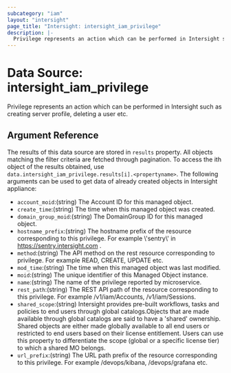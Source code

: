 ```yaml
---
subcategory: "iam"
layout: "intersight"
page_title: "Intersight: intersight_iam_privilege"
description: |-
  Privilege represents an action which can be performed in Intersight such as creating server profile, deleting a user etc.
---
```


# Data Source: intersight_iam_privilege
Privilege represents an action which can be performed in Intersight such as creating server profile, deleting a user etc.
## Argument Reference
The results of this data source are stored in `results` property.
All objects matching the filter criteria are fetched through pagination.
To access the ith object of the results obtained, use `data.intersight_iam_privilege.results[i].<propertyname>`.
The following arguments can be used to get data of already created objects in Intersight appliance:
* `account_moid`:(string) The Account ID for this managed object. 
* `create_time`:(string) The time when this managed object was created. 
* `domain_group_moid`:(string) The DomainGroup ID for this managed object. 
* `hostname_prefix`:(string) The hostname prefix of the resource corresponding to this privilege. For example \\'sentry\\' in https://sentry.intersight.com . 
* `method`:(string) The API method on the rest resource corresponding to privilege. For example READ, CREATE, UPDATE etc. 
* `mod_time`:(string) The time when this managed object was last modified. 
* `moid`:(string) The unique identifier of this Managed Object instance. 
* `name`:(string) The name of the privilege reported by microservice. 
* `rest_path`:(string) The REST API path of the resource corresponding to this privilege. For example /v1/iam/Accounts, /v1/iam/Sessions. 
* `shared_scope`:(string) Intersight provides pre-built workflows, tasks and policies to end users through global catalogs.Objects that are made available through global catalogs are said to have a 'shared' ownership. Shared objects are either made globally available to all end users or restricted to end users based on their license entitlement. Users can use this property to differentiate the scope (global or a specific license tier) to which a shared MO belongs. 
* `url_prefix`:(string) The URL path prefix of the resource corresponding to this privilege. For example /devops/kibana, /devops/grafana etc. 
 